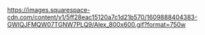 https://images.squarespace-cdn.com/content/v1/5ff28eac15120a7c1d21b570/1609888404383-GWIQJFMQW07TGNW7PLQ9/Alex_800x600.gif?format=750w

